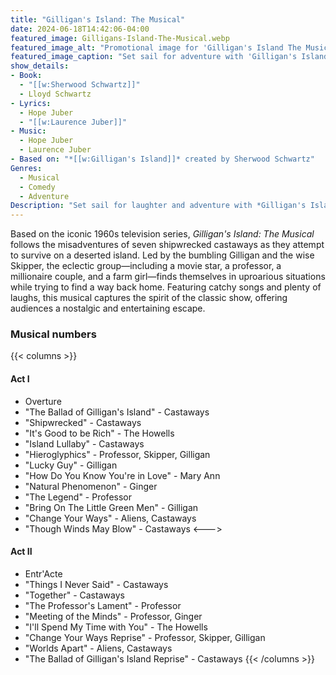 ```yaml
---
title: "Gilligan's Island: The Musical"
date: 2024-06-18T14:42:06-04:00
featured_image: Gilligans-Island-The-Musical.webp
featured_image_alt: "Promotional image for 'Gilligan's Island The Musical' showing Gilligan with binoculars against a tropical backdrop."
featured_image_caption: "Set sail for adventure with 'Gilligan's Island The Musical', where laughter and catchy tunes await on every shore."
show_details: 
- Book:
  - "[[w:Sherwood Schwartz]]"
  - Lloyd Schwartz
- Lyrics: 
  - Hope Juber
  - "[[w:Laurence Juber]]"
- Music: 
  - Hope Juber
  - Laurence Juber
- Based on: "*[[w:Gilligan's Island]]* created by Sherwood Schwartz"
Genres:
  - Musical
  - Comedy
  - Adventure
Description: "Set sail for laughter and adventure with *Gilligan's Island: The Musical*, a fun-filled stage adaptation of the beloved TV show that brings the castaways' hilarious antics to life."
---
```

Based on the iconic 1960s television series, *Gilligan's Island: The Musical* follows the misadventures of seven shipwrecked castaways as they attempt to survive on a deserted island. Led by the bumbling Gilligan and the wise Skipper, the eclectic group—including a movie star, a professor, a millionaire couple, and a farm girl—finds themselves in uproarious situations while trying to find a way back home. Featuring catchy songs and plenty of laughs, this musical captures the spirit of the classic show, offering audiences a nostalgic and entertaining escape.

### Musical numbers
{{< columns >}} 
#### Act I
- Overture
- "The Ballad of Gilligan's Island" - Castaways
- "Shipwrecked" - Castaways
- "It's Good to be Rich" - The Howells
- "Island Lullaby" - Castaways
- "Hieroglyphics" - Professor, Skipper, Gilligan
- "Lucky Guy" - Gilligan
- "How Do You Know You're in Love" - Mary Ann
- "Natural Phenomenon" - Ginger
- "The Legend" - Professor
- "Bring On The Little Green Men" - Gilligan
- "Change Your Ways" - Aliens, Castaways
- "Though Winds May Blow" - Castaways
<--->
#### Act II
- Entr'Acte
- "Things I Never Said" - Castaways
- "Together" - Castaways
- "The Professor's Lament" - Professor
- "Meeting of the Minds" - Professor, Ginger
- "I'll Spend My Time with You" - The Howells
- "Change Your Ways Reprise" - Professor, Skipper, Gilligan
- "Worlds Apart" - Aliens, Castaways
- "The Ballad of Gilligan's Island Reprise" - Castaways
{{< /columns >}}